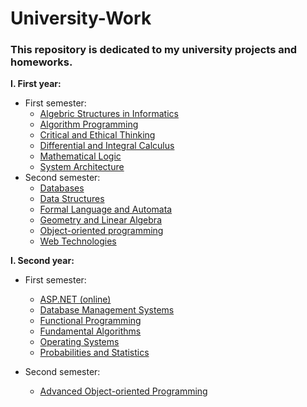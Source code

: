 # University-Work

### This repository is dedicated to my university projects and homeworks.

**I. First year:**

- First semester:
  - [Algebric Structures in Informatics](https://github.com/skpha13/Univeristy-Work/tree/main/First%20Year/First%20Semester/Algebric%20Structures%20in%20Computer%20Science)
  - [Algorithm Programming](https://github.com/skpha13/Univeristy-Work/tree/main/First%20Year/First%20Semester/Algoritm%20Programming)
  - [Critical and Ethical Thinking](https://github.com/skpha13/Univeristy-Work/tree/main/First%20Year/First%20Semester/Critical%20and%20Ethical%20Thinking)
  - [Differential and Integral Calculus](https://github.com/skpha13/Univeristy-Work/tree/main/First%20Year/First%20Semester/Differential%20and%20Integral%20Calculus)
  - [Mathematical Logic](https://github.com/skpha13/Univeristy-Work/tree/main/First%20Year/First%20Semester/Mathematical%20Logic)
  - [System Architecture](https://github.com/skpha13/Univeristy-Work/tree/main/First%20Year/First%20Semester/System%20Architecture)
- Second semester:
  - [Databases](https://github.com/skpha13/University-Work/tree/main/First%20Year/Second%20Semester/Databases)
  - [Data Structures](https://github.com/skpha13/University-Work/tree/main/First%20Year/Second%20Semester/Data%20Structures)
  - [Formal Language and Automata](https://github.com/skpha13/University-Work/tree/main/First%20Year/Second%20Semester/Formal%20Language%20and%20Automata)
  - [Geometry and Linear Algebra](https://github.com/skpha13/University-Work/tree/main/First%20Year/Second%20Semester/Geometry%20and%20Linear%20Algebra)
  - [Object-oriented programming](https://github.com/skpha13/University-Work/tree/main/First%20Year/Second%20Semester/Object-oriented%20programming)
  - [Web Technologies](https://github.com/skpha13/University-Work/tree/main/First%20Year/Second%20Semester/Web%20Technologies)

**I. Second year:**

- First semester:
  - [ASP.NET (online)](<https://github.com/skpha13/University-Work/tree/main/Second%20Year/First%20Semester/ASP.NET%20(online)>)
  - [Database Management Systems](https://github.com/skpha13/University-Work/tree/main/Second%20Year/First%20Semester/DBMS)
  - [Functional Programming](https://github.com/skpha13/University-Work/tree/main/Second%20Year/First%20Semester/Functional%20Programming)
  - [Fundamental Algorithms](https://github.com/skpha13/University-Work/tree/main/Second%20Year/First%20Semester/Fundamental%20Algorithms)
  - [Operating Systems](https://github.com/skpha13/University-Work/tree/main/Second%20Year/First%20Semester/Operating%20Systems)
  - [Probabilities and Statistics](https://github.com/skpha13/University-Work/tree/main/Second%20Year/First%20Semester/Probabilities%20and%20Statistics)

- Second semester:
  - [Advanced Object-oriented Programming](https://github.com/skpha13/University-Work/tree/main/Second%20Year/Second%20Semester/Advanced%20Object-oriented%20Programming)
